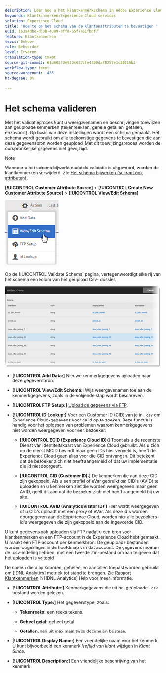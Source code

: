 ```yaml
---
description: Leer hoe u het klantkenmerkschema in Adobe Experience Cloud kunt valideren.
keywords: Klantkenmerken;Experience Cloud services
solution: Experience Cloud
title: 'Hoe te om het schema van de klantenattributen te bevestigen '
uuid: 163a4dbe-d60b-4089-8ff8-65f7461fbdf7
feature: Klantkenmerken
topic: Beheer
role: Beheerder
level: Ervaren
translation-type: tm+mt
source-git-commit: 61d60273e933c637dfe4400da78257e1c80015b3
workflow-type: tm+mt
source-wordcount: '436'
ht-degree: 0%

---
```



# Het schema valideren

Met het validatieproces kunt u weergavenamen en beschrijvingen toewijzen aan geüploade kenmerken (tekenreeksen, gehele getallen, getallen, enzovoort). Op basis van deze instellingen wordt een schema gemaakt. Het schema wordt gebruikt om alle toekomstige gegevens te bevestigen die aan deze gegevensbron worden geupload. Met dit toewijzingsproces worden de oorspronkelijke gegevens niet gewijzigd.

>[!NOTE]
>
>Wanneer u het schema bijwerkt nadat de validatie is uitgevoerd, worden de klantkenmerken verwijderd. Zie [Het schema bijwerken (schrapt ook attributen)](../attributes/t-crs-usecase.md#task_6568898BB7C44A42ABFB86532B89063C).

**[!UICONTROL Customer Attribute Source]** > **[!UICONTROL Create New Customer Attribute Source]** > **[!UICONTROL View/Edit Schema]**

![](assets/view_edit_schema.png)

Op de [!UICONTROL Validate Schema] pagina, vertegenwoordigt elke rij van het schema een kolom van het geupload Csv- dossier.

![](assets/06_crs_usecase.png)

* **[!UICONTROL Add Data:]** Nieuwe kenmerkgegevens uploaden naar deze gegevensbron.

* **[!UICONTROL View/Edit Schema:]** Wijs weergavenamen toe aan de kenmerkgegevens, zoals in de volgende stap wordt beschreven.

* **[!UICONTROL FTP Setup:]** [Upload de gegevens via FTP](../attributes/t-upload-attributes-ftp.md#task_591C3B6733424718A62453D2F8ADF73B).

* **[!UICONTROL ID Lookup:]** Voer een Customer ID (CID) van je in  `.csv` om Experience Cloud-gegevens voor de id op te zoeken. Deze functie is handig voor het oplossen van problemen waarom kenmerkgegevens niet worden weergegeven voor een bezoeker:

   * **[!UICONTROL ECID (Experience Cloud ID):]** Toont als u de recentste Dienst van identiteitskaart van Experience Cloud gebruikt. Als u zich op de dienst MCID bevindt maar geen IDs hier vermeld is, heeft de Experience Cloud geen alias voor die CID ontvangen. Dit betekent dat de bezoeker zich niet heeft aangemeld of dat uw implementatie die id niet doorgeeft.

   * **[!UICONTROL CID (Customer ID):]** De kenmerken die aan deze CID zijn gekoppeld. Als u een profiel of eVar gebruikt om CID&#39;s (AVID) te uploaden en u kenmerken ziet die worden weergegeven maar geen AVID, geeft dit aan dat de bezoeker zich niet heeft aangemeld bij uw site.

   * **[!UICONTROL AVID (Analytics visitor ID):]** Hier wordt weergegeven of u CID&#39;s uploadt met een proxy of eVar. Als deze id&#39;s worden doorgegeven aan de Experience Cloud, worden hier alle bezoekers-id&#39;s weergegeven die zijn gekoppeld aan de ingevoerde CID.

U kunt gegevens ook uploaden via FTP nadat u een bron voor klantkenmerken en een FTP-account in de Experience Cloud hebt gemaakt. U maakt één FTP-account per kenmerkbron. De geüploade bestanden worden opgeslagen in de hoofdmap van dat account. De gegevens moeten de .csv-indeling hebben, met een tweede .fin-bestand om aan te geven dat het uploaden is voltooid

De namen die u op koorden, gehelen, en aantallen toepast worden gebruikt om [!DNL Analytics] metriek tot stand te brengen. Zie [Rapport Klantkenmerken](https://docs.adobe.com/help/en/analytics/components/variables/dimensions-reports/reports-customer-attributes.html) in [!DNL Analytics] Help voor meer informatie.

* **[!UICONTROL Attribute:]** Kenmerkgegevens die uit het geüploade  `.csv` bestand worden gelezen.

* **[!UICONTROL Type:]** Het gegevenstype, zoals:

   * **Tekenreeks:** een reeks tekens.

   * **Geheel getal:** geheel getal

   * **Getallen:** kan uit maximaal twee decimalen bestaan.

* **[!UICONTROL Display Name:]** Een vriendelijke naam voor het kenmerk. U kunt bijvoorbeeld een kenmerk *leeftijd van klant* wijzigen in *Klant Since*.

* **[!UICONTROL Description:]** Een vriendelijke beschrijving van het kenmerk.
